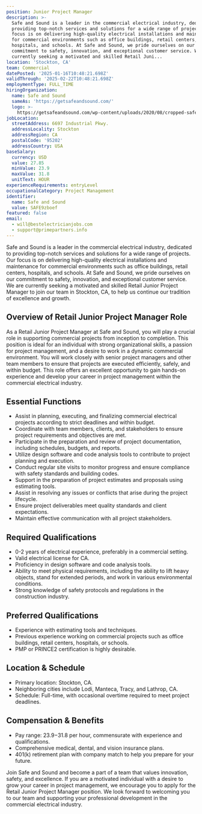 ```yaml
---
position: Junior Project Manager
description: >-
  Safe and Sound is a leader in the commercial electrical industry, dedicated to
  providing top-notch services and solutions for a wide range of projects. Our
  focus is on delivering high-quality electrical installations and maintenance
  for commercial environments such as office buildings, retail centers,
  hospitals, and schools. At Safe and Sound, we pride ourselves on our
  commitment to safety, innovation, and exceptional customer service. We are
  currently seeking a motivated and skilled Retail Juni...
location: 'Stockton, CA'
team: Commercial
datePosted: '2025-01-16T10:48:21.698Z'
validThrough: '2025-02-22T10:48:21.698Z'
employmentType: FULL_TIME
hiringOrganization:
  name: Safe and Sound
  sameAs: 'https://getsafeandsound.com/'
  logo: >-
    https://getsafeandsound.com/wp-content/uploads/2020/08/cropped-safe-and-sound-logo-460.png
jobLocation:
  streetAddress: 6697 Industrial Pkwy.
  addressLocality: Stockton
  addressRegion: CA
  postalCode: '95202'
  addressCountry: USA
baseSalary:
  currency: USD
  value: 27.85
  minValue: 23.9
  maxValue: 31.8
  unitText: HOUR
experienceRequirements: entryLevel
occupationalCategory: Project Management
identifier:
  name: Safe and Sound
  value: SAFE9zboef
featured: false
email:
  - will@bestelectricianjobs.com
  - support@primepartners.info
---
```




Safe and Sound is a leader in the commercial electrical industry, dedicated to providing top-notch services and solutions for a wide range of projects. Our focus is on delivering high-quality electrical installations and maintenance for commercial environments such as office buildings, retail centers, hospitals, and schools. At Safe and Sound, we pride ourselves on our commitment to safety, innovation, and exceptional customer service. We are currently seeking a motivated and skilled Retail Junior Project Manager to join our team in Stockton, CA, to help us continue our tradition of excellence and growth.

## Overview of Retail Junior Project Manager Role

As a Retail Junior Project Manager at Safe and Sound, you will play a crucial role in supporting commercial projects from inception to completion. This position is ideal for an individual with strong organizational skills, a passion for project management, and a desire to work in a dynamic commercial environment. You will work closely with senior project managers and other team members to ensure that projects are executed efficiently, safely, and within budget. This role offers an excellent opportunity to gain hands-on experience and develop your career in project management within the commercial electrical industry.

## Essential Functions

- Assist in planning, executing, and finalizing commercial electrical projects according to strict deadlines and within budget.
- Coordinate with team members, clients, and stakeholders to ensure project requirements and objectives are met.
- Participate in the preparation and review of project documentation, including schedules, budgets, and reports.
- Utilize design software and code analysis tools to contribute to project planning and execution.
- Conduct regular site visits to monitor progress and ensure compliance with safety standards and building codes.
- Support in the preparation of project estimates and proposals using estimating tools.
- Assist in resolving any issues or conflicts that arise during the project lifecycle.
- Ensure project deliverables meet quality standards and client expectations.
- Maintain effective communication with all project stakeholders.

## Required Qualifications

- 0-2 years of electrical experience, preferably in a commercial setting.
- Valid electrical license for CA.
- Proficiency in design software and code analysis tools.
- Ability to meet physical requirements, including the ability to lift heavy objects, stand for extended periods, and work in various environmental conditions.
- Strong knowledge of safety protocols and regulations in the construction industry.

## Preferred Qualifications

- Experience with estimating tools and techniques.
- Previous experience working on commercial projects such as office buildings, retail centers, hospitals, or schools.
- PMP or PRINCE2 certification is highly desirable.

## Location & Schedule

- Primary location: Stockton, CA.
- Neighboring cities include Lodi, Manteca, Tracy, and Lathrop, CA.
- Schedule: Full-time, with occasional overtime required to meet project deadlines.

## Compensation & Benefits

- Pay range: $23.9-$31.8 per hour, commensurate with experience and qualifications.
- Comprehensive medical, dental, and vision insurance plans.
- 401(k) retirement plan with company match to help you prepare for your future.

Join Safe and Sound and become a part of a team that values innovation, safety, and excellence. If you are a motivated individual with a desire to grow your career in project management, we encourage you to apply for the Retail Junior Project Manager position. We look forward to welcoming you to our team and supporting your professional development in the commercial electrical industry.
